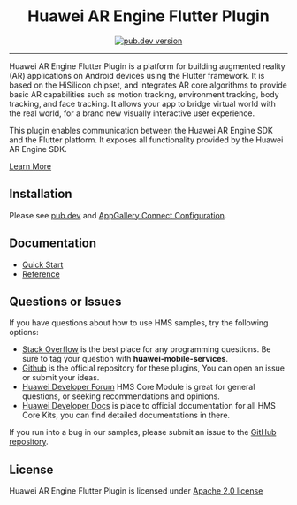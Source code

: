 <p align="center">
  <h1 align="center">Huawei AR Engine Flutter Plugin</h1>
</p>


<p align="center">
  <a href="https://pub.dev/packages/huawei_ar"><img src="https://img.shields.io/pub/v/huawei_ar?style=for-the-badge" alt="pub.dev version"></a>
</p>

----

Huawei AR Engine Flutter Plugin is a platform for building augmented reality (AR) applications on Android devices using the Flutter framework. It is based on the HiSilicon chipset, and integrates AR core algorithms to provide basic AR capabilities such as motion tracking, environment tracking, body tracking, and face tracking. It allows your app to bridge virtual world with the real world, for a brand new visually interactive user experience.

This plugin enables communication between the Huawei AR Engine SDK and the Flutter platform. It exposes all functionality provided by the Huawei AR Engine SDK.

[Learn More](https://developer.huawei.com/consumer/en/doc/development/HMS-Plugin-Guides/introduction-0000001058897997?ha_source=hms1)

## Installation

Please see [pub.dev](https://pub.dev/packages/huawei_ar/install) and [AppGallery Connect Configuration](https://developer.huawei.com/consumer/en/doc/development/HMS-Plugin-Guides/config-agc-0000001058944768?ha_source=hms1).

## Documentation

- [Quick Start](https://developer.huawei.com/consumer/en/doc/development/HMS-Plugin-Guides/client-dev-0000001058904863?ha_source=hms1)
- [Reference](https://developer.huawei.com/consumer/en/doc/development/HMS-Plugin-References/flutter-apis-overview-0000001059271506?ha_source=hms1)

## Questions or Issues

If you have questions about how to use HMS samples, try the following options:

- [Stack Overflow](https://stackoverflow.com/questions/tagged/huawei-mobile-services) is the best place for any programming questions. Be sure to tag your question with **huawei-mobile-services**.
- [Github](https://github.com/HMS-Core/hms-flutter-plugin) is the official repository for these plugins, You can open an issue or submit your ideas.
- [Huawei Developer Forum](https://forums.developer.huawei.com/forumPortal/en/home?fid=0101187876626530001?ha_source=hms1) HMS Core Module is great for general questions, or seeking recommendations and opinions.
- [Huawei Developer Docs](https://developer.huawei.com/consumer/en/doc/overview/HMS-Core-Plugin?ha_source=hms1) is place to official documentation for all HMS Core Kits, you can find detailed documentations in there.

If you run into a bug in our samples, please submit an issue to the [GitHub repository](https://github.com/HMS-Core/hms-flutter-plugin).

## License

Huawei AR Engine Flutter Plugin is licensed under [Apache 2.0 license](LICENSE)
